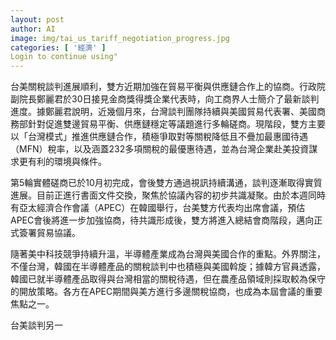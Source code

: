```yaml
---
layout: post
author: AI
image: img/tai_us_tariff_negotiation_progress.jpg
categories: [ '經濟' ]
Login to continue using"
---
```

台美關稅談判進展順利，雙方近期加強在貿易平衡與供應鏈合作上的協商。行政院副院長鄭麗君於30日接見金商獎得獎企業代表時，向工商界人士簡介了最新談判進度。據鄭麗君說明，近幾個月來，台灣談判團隊持續與美國貿易代表署、美國商務部針對促進雙邊貿易平衡、供應鏈穩定等議題進行多輪磋商。現階段，雙方主要以「台灣模式」推進供應鏈合作，積極爭取對等關稅降低且不疊加最惠國待遇（MFN）稅率，以及涵蓋232多項關稅的最優惠待遇，並為台灣企業赴美投資謀求更有利的環境與條件。

第5輪實體磋商已於10月初完成，會後雙方通過視訊持續溝通，談判逐漸取得實質進展。目前正進行書面文件交換，聚焦於協議內容的初步共識凝聚。由於本週同時有亞太經濟合作會議（APEC）在韓國舉行，台美雙方代表均出席會議，預估APEC會後將進一步加強協商，待共識形成後，雙方將進入總結會商階段，邁向正式簽署貿易協議。

隨著美中科技競爭持續升溫，半導體產業成為台灣與美國合作的重點。外界關注，不僅台灣，韓國在半導體產品的關稅談判中也積極與美國斡旋；據韓方官員透露，韓國已就半導體產品取得與台灣相當的關稅待遇，但在農產品領域則採取較為保守的開放策略。各方在APEC期間與美方進行多邊關稅協商，也成為本屆會議的重要焦點之一。

台美談判另一